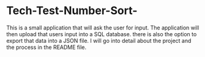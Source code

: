 # Tech-Test-Number-Sort-
This is a small application that will ask the user for input. The application will then upload that users input into a SQL database. there is also the option to export that data into a JSON file. I will go into detail about the project and the process in the README file.
